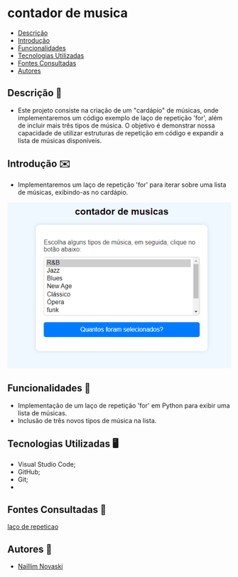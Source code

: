 # contador de musica

* [Descrição](#descrição)
* [Introdução](#introdução)
* [Funcionalidades](#funcionalidades)
* [Tecnologias Utilizadas](#tecnologias-utilizadas)
* [Fontes Consultadas](#fontes-consultadas)
* [Autores](#autores)

## Descrição 📖
- Este projeto consiste na criação de um "cardápio" de músicas, onde implementaremos um código exemplo de laço de repetição 'for', além de incluir mais três tipos de música. O objetivo é demonstrar nossa capacidade de utilizar estruturas de repetição em código e expandir a lista de músicas disponíveis.

## Introdução ✉️
- Implementaremos um laço de repetição 'for' para iterar sobre uma lista de músicas, exibindo-as no cardápio.

![exemplo](imagemm.png)

## Funcionalidades 🧠
- Implementação de um laço de repetição 'for' em Python para exibir uma lista de músicas.
- Inclusão de três novos tipos de música na lista.

## Tecnologias Utilizadas 🖥️  
- Visual Studio Code;
- GitHub;
- Git;
- 

## Fontes Consultadas 🔗
[laço de repeticao](https://developer.mozilla.org/pt-BR/docs/Web/JavaScript/Guide/Loops_and_iteration)

## Autores 👥
- [Naillim Novaski](https://github.com/naillimnovaski)
